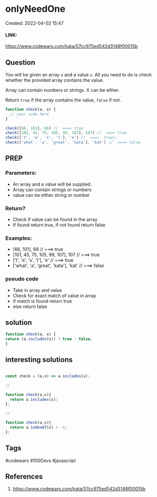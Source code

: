 # onlyNeedOne
Created: 2022-04-02 15:47

#### LINK:
https://www.codewars.com/kata/57cc975ed542d3148f00015b
## Question
You will be given an array `a` and a value `x`. All you need to do is check whether the provided array contains the value.

Array can contain numbers or strings. X can be either.

Return `true` if the array contains the value, `false` if not.

```javascript
function check(a, x) {
  // your code here
}

check([66, 101], 66) //  ===> true
check([101, 45, 75, 105, 99, 107], 107) //  ===> true
check(['t', 'e', 's', 't'], 'e') //  ===>  true);
check(['what', 'a', 'great', 'kata'], 'kat') //  ===> false


```


## PREP
### Parameters:
- An array and a value will be supplied.
- Array can contain strings or numbers
- value can be either string or number

### Return?
- Check if value can be found in the array
- If found return true, if not found return false

### Examples:
- [66, 101], 66  //  ===> true 
- [101, 45, 75, 105, 99, 107], 107  //  ===> true
- ['t', 'e', 's', 't'], 'e' //  ===>  true
- ['what', 'a', 'great', 'kata'], 'kat' //  ===> false

### pseudo code
- Take in array and value
- Check for exact match of value in array
- if match is found return true
- else return false

## solution
```javascript
function check(a, x) {
return (a.includes(x)) ? true : false;
}
```

## interesting solutions
```javascript

const check = (a,x) => a.includes(x);

// 

function check(a,x){
  return a.includes(x);
};

//

function check(a,x){
  return a.indexOf(x) > -1;
};

```

## Tags
#codewars #100Devs #javascript 

## References
1. https://www.codewars.com/kata/57cc975ed542d3148f00015b